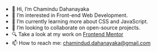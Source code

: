 - 👋 Hi, I’m Chamindu Dahanayaka
- 👀 I’m interested in Front-end Web Development.
- 🌱 I’m currently learning more about CSS and JavaScript.
- 💞️ I’m looking to collaborate on open-source projects.
- 🔍 Take a look at my work on [Frontend Mentor](https://www.frontendmentor.io/profile/ChaminduD)
- 📫 How to reach me: chamindud.dahanayaka@gmail.com
